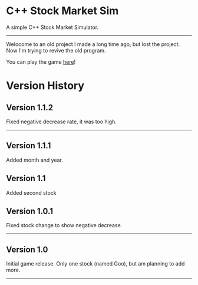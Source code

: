 # C++ Stock Market Sim
A simple C++ Stock Market Simulator.


_____________________________
Welocome to an old project I
made a long time ago, but lost
the project. Now I'm trying to revive
the old program.

You can play the game [here](https://c-stock-market.mamamia5x.repl.run)!


# Version History
## Version 1.1.2
Fixed negative decrease rate, it was too high.
________________
## Version 1.1.1
Added month and year.
## Version 1.1
Added second stock
## Version 1.0.1
Fixed stock change to show negative decrease.
________________
## Version 1.0
Initial game release. Only one stock (named Goo), but am planning to add more.
________________



